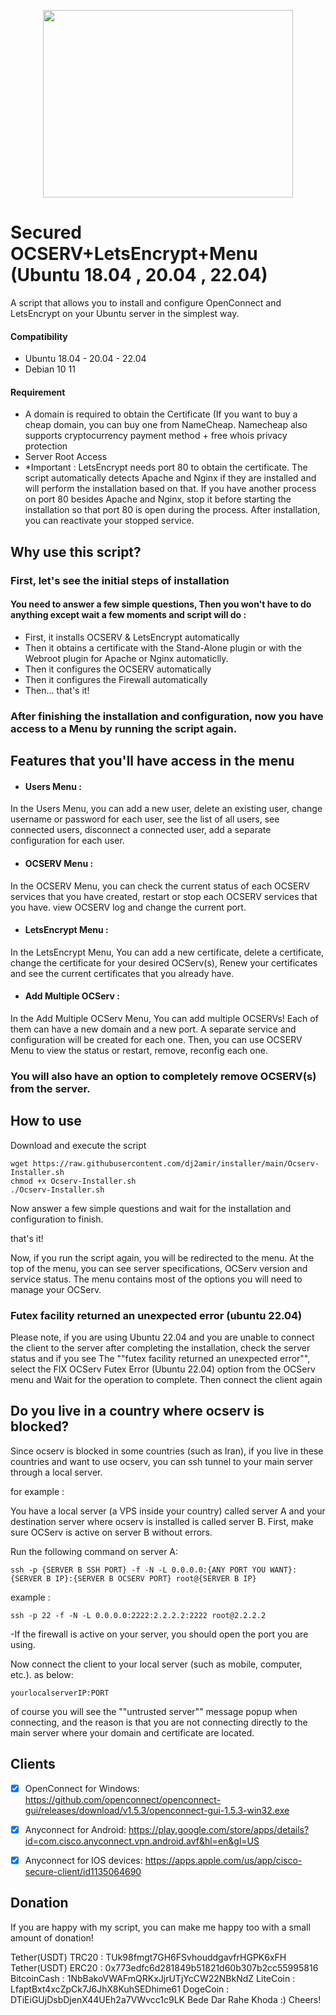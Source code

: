 <p align="center">
  <img width="400" height="300" src="https://user-images.githubusercontent.com/118496203/203834573-5180b92c-eccf-4d29-a866-244f607f079f.png">
</p>

# Secured OCSERV+LetsEncrypt+Menu (Ubuntu 18.04 , 20.04 , 22.04)
A script that allows you to install and configure OpenConnect and LetsEncrypt on your Ubuntu server in the simplest way.

#### Compatibility

*   Ubuntu 18.04 - 20.04 - 22.04
* Debian 10 11

#### Requirement
* A domain is required to obtain the Certificate (If you want to buy a cheap domain, you can buy one from NameCheap. Namecheap also supports cryptocurrency payment method + free whois privacy protection
* Server Root Access
* *Important : LetsEncrypt needs port 80 to obtain the certificate. The script automatically detects Apache and Nginx if they are installed and will perform the installation based on that. If you have another process on port 80 besides Apache and Nginx, stop it before starting the installation so that port 80 is open during the process. After installation, you can reactivate your stopped service.

## Why use this script?
### **First, let's see the initial steps of installation** 
#### You need to answer a few simple questions, Then you won't have to do anything except wait a few moments and script will do :
* First, it installs OCSERV & LetsEncrypt automatically
* Then it obtains a certificate with the Stand-Alone plugin or with the Webroot plugin for Apache or Nginx automaticlly.
* Then it configures the OCSERV automatically
* Then it configures the Firewall automatically
* Then... that's it!

### After finishing the installation and configuration, now you have access to a Menu by running the script again.
## Features that you'll have access in the menu
* #### Users Menu :
In the Users Menu, you can add a new user, delete an existing user, change username or password for each user, see the list of all users, see connected users, disconnect a connected user, add a separate configuration for each user.
* #### OCSERV Menu :
In the OCSERV Menu, you can check the current status of each OCSERV services that you have created, restart or stop each OCSERV services that you have. view OCSERV log and change the current port.
* #### LetsEncrypt Menu :
In the LetsEncrypt Menu, You can add a new certificate, delete a certificate, change the certificate for your desired OCServ(s), Renew your certificates and see the current certificates that you already have.
* #### Add Multiple OCServ :
In the Add Multiple OCServ Menu, You can add multiple OCSERVs! Each of them can have a new domain and a new port. A separate service and configuration will be created for each one. Then, you can use OCSERV Menu to view the status or restart, remove, reconfig each one.

### You will also have an option to completely remove OCSERV(s) from the server.
## How to use
Download and execute the script
```
wget https://raw.githubusercontent.com/dj2amir/installer/main/Ocserv-Installer.sh
chmod +x Ocserv-Installer.sh
./Ocserv-Installer.sh
```
Now answer a few simple questions and wait for the installation and configuration to finish.

that's it!


Now, if you run the script again, you will be redirected to the menu.
At the top of the menu, you can see server specifications, OCServ version and service status. The menu contains most of the options you will need to manage your OCServ.

### Futex facility returned an unexpected error (ubuntu 22.04)
Please note, if you are using Ubuntu 22.04 and you are unable to connect the client to the server after completing the installation, check the server status and if you see The ""futex facility returned an unexpected error"", select the FIX OCServ Futex Error (Ubuntu 22.04) option from the OCServ menu and Wait for the operation to complete. Then connect the client again

## Do you live in a country where ocserv is blocked?
Since ocserv is blocked in some countries (such as Iran), if you live in these countries and want to use ocserv, you can ssh tunnel to your main server through a local server.

for example :

You have a local server (a VPS inside your country) called server A and your destination server where ocserv is installed is called server B.
First, make sure OCServ is active on server B without errors.

Run the following command on server A:
```
ssh -p {SERVER B SSH PORT} -f -N -L 0.0.0.0:{ANY PORT YOU WANT}:{SERVER B IP}:{SERVER B OCSERV PORT} root@{SERVER B IP}
```
example : 
```
ssh -p 22 -f -N -L 0.0.0.0:2222:2.2.2.2:2222 root@2.2.2.2
```
-If the firewall is active on your server, you should open the port you are using.

Now connect the client to your local server (such as mobile, computer, etc.). as below:
```
yourlocalserverIP:PORT
```
of course you will see the ""untrusted server"" message popup when connecting, and the reason is that you are not connecting directly to the main server where your domain and certificate are located.

## Clients
- [x] OpenConnect for Windows: https://github.com/openconnect/openconnect-gui/releases/download/v1.5.3/openconnect-gui-1.5.3-win32.exe
- [x] Anyconnect for Android: https://play.google.com/store/apps/details?id=com.cisco.anyconnect.vpn.android.avf&hl=en&gl=US
- [x] Anyconnect for IOS devices: https://apps.apple.com/us/app/cisco-secure-client/id1135064690


## Donation
If you are happy with my script, you can make me happy too with a small amount of donation!

  Tether(USDT) TRC20 : TUk98fmgt7GH6FSvhouddgavfrHGPK6xFH
  Tether(USDT) ERC20 : 0x773edfc6d281849b51821d60b307b2cc55995816
  BitcoinCash : 1NbBakoVWAFmQRKxJjrUTjYcCW22NBkNdZ
  LiteCoin :  LfaptBxt4xcZpCk7J6JhX8KuhSEDhime61
  DogeCoin :  DTiEiGUjDsbDjenX44UEh2a7VWvcc1c9LK
  Bede Dar Rahe Khoda :) Cheers!

